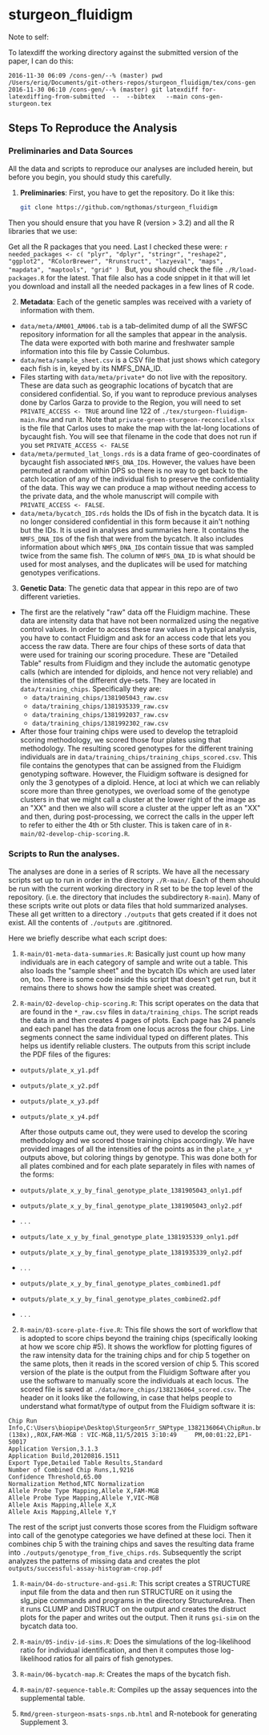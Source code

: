 # sturgeon_fluidigm

Note to self:

To latexdiff the working directory against the submitted version of the paper, I can do this:
```
2016-11-30 06:09 /cons-gen/--% (master) pwd
/Users/eriq/Documents/git-others-repos/sturgeon_fluidigm/tex/cons-gen
2016-11-30 06:10 /cons-gen/--% (master) git latexdiff for-latexdiffing-from-submitted  --  --bibtex   --main cons-gen-sturgeon.tex
```


## Steps To Reproduce the Analysis

### Preliminaries and Data Sources
All the data and scripts to reproduce our analyses are included herein, but
before you begin, you should study this carefully.

1. __Preliminaries__: First, you have to get the repository.  Do it like this:

    ```sh
    git clone https://github.com/ngthomas/sturgeon_fluidigm
    ```
  
  Then you should ensure that you have R (version > 3.2) and all the R libraries that we use:
  
  Get all the R packages that you need.  Last I checked these were:
    ```r
    needed_packages <- c(
        "plyr",
        "dplyr",
        "stringr",
        "reshape2",
        "ggplot2",
        "RColorBrewer",
        "Rrunstruct",
        "lazyeval",
        "maps",
        "mapdata",
        "maptools",
        "grid"
    )
    ```
    But, you should check the file `./R/load-packages.R` for the latest.  That file also has a code snippet in it that
    will let you download and install all the needed packages in a few lines of R code.
    
2. __Metadata__: Each of the genetic samples was received with a variety of information with them.
  * `data/meta/AM001_AM006.tab` is a tab-delimited dump of all the SWFSC repository information for all the samples that appear in the analysis. The data were exported with both marine and freshwater sample information into this file by Cassie Columbus.
  * `data/meta/sample_sheet.csv` is a CSV file that just shows which category each fish is in, keyed by
  its NMFS_DNA_ID.
  * Files starting with `data/meta/private*` do not live with the repository.  These are data such as geographic locations of bycatch that are considered confidential.  So, if you want to reproduce previous analyses done by Carlos Garza to provide to the Region, you will need to set `PRIVATE_ACCESS <- TRUE` around line 122 of `./tex/sturgeon-fluidigm-main.Rnw` and run it. Note that `private-green-sturgeon-reconciled.xlsx` is the file that Carlos uses to make the map with the lat-long locations of bycaught fish.  You will see that filename in the code that does not run if you set `PRIVATE_ACCESS <- FALSE`
  * `data/meta/permuted_lat_longs.rds` is a data frame of geo-coordinates of bycaught fish associated `NMFS_DNA_ID`s.  However, the values have been permuted at random within DPS so there is no way to get back to the catch location of any of the individual fish to preserve the confidentiality of the data.  This way we can produce a map without needing access to the private data, and the whole manuscript will compile with `PRIVATE_ACCESS <- FALSE`.
  * `data/meta/bycatch_IDS.rds` holds the IDs of fish in the bycatch data. It is no longer considered confidential in this form because it ain't nothing but the IDs.  It is used in analyses and summaries here.  It contains the `NMFS_DNA_ID`s of the fish that were from the bycatch. It also includes information about which `NMFS_DNA_ID`s contain tissue that was sampled twice from the same fish.  The column of `NMFS_DNA_ID` is what should be used for most analyses, and the duplicates will be used for matching genotypes verifications.
3. __Genetic Data__: The genetic data that appear in this repo are of two different varieties.  
  * The first are the relatively "raw" data off the Fluidigm machine. These data are intensity data that have not been normalized using the negative control values.  In order to access these raw values in a typical analysis, you have to contact Fluidigm and ask for an access code that lets you access the raw data. There are four chips of these sorts of data that were used for training our scoring procedure. These are "Detailed Table" results from Fluidigm and they include the automatic genotype calls (which are intended for diploids, and hence not very reliable) and the intensities of the different dye-sets. They are located in `data/training_chips`.  Specifically they are:
    - `data/training_chips/1381905043_raw.csv`
    - `data/training_chips/1381935339_raw.csv`
    - `data/training_chips/1381992037_raw.csv`
    - `data/training_chips/1381992302_raw.csv`
  * After those four training chips were used to develop the tetraploid scoring methodology, we scored those four plates using that methodology.  The resulting scored genotypes for the different training individuals are in `data/training_chips/training_chips_scored.csv`. This file contains the genotypes that can be assigned from the Fluidigm genotyping software.  However, the Fluidigm software is designed for only the 3 genotypes of a diploid.  Hence, at loci at which we can reliably score more than three genotypes, we overload some of the genotype clusters in that we might call a cluster at the lower right of the image as an "XX" and then we also will score a cluster at the upper left as an "XX" and then, during post-processing, we correct the calls in the upper left to refer to either the 4th or 5th cluster.  This is taken care of in `R-main/02-develop-chip-scoring.R`.


### Scripts to Run the analyses.

The analyses are done in a series of R scripts.  We have all the necessary scripts set up to run in 
order in the directory `./R-main/`.  Each of them should be run with the current
working directory in R set to be the top level of the repository. (i.e. the directory
that includes the subdirectory `R-main`).  Many of these scripts write out plots or data
files that hold summarized analyses.  These all get written to a directory `./outputs` that
gets created if it does not exist.  All the contents of `./outputs` are .gititnored.

Here we briefly describe what each script does:

1. `R-main/01-meta-data-summaries.R`: Basically just count up how many individuals are in each
category of sample and write out a table.  This also loads the "sample sheet" and the bycatch 
IDs which are used later on, too.  There is some code inside this script that doesn't get run,
but it remains there to shows how the sample sheet was created.

1. `R-main/02-develop-chip-scoring.R`:  This script operates on the data that are found in the `*_raw.csv` files in `data/training_chips`. The script reads the data in and then creates 4 pages of plots.  Each page has 24 panels and each panel has the data from one locus across the four chips. Line segments connect the same individual typed on different plates.  This helps us identify reliable clusters. The outputs from this script include the PDF files of the figures:
  - `outputs/plate_x_y1.pdf`
  - `outputs/plate_x_y2.pdf`
  - `outputs/plate_x_y3.pdf`
  - `outputs/plate_x_y4.pdf`

    After those outputs came out, they were used to develop the scoring methodology and we scored those training chips accordingly. We have provided images of all the intensities of the points as in the `plate_x_y*` outputs above, but coloring things by genotype.  This was done both for all plates combined and for each plate separately in files with names of the forms:
  - `outputs/plate_x_y_by_final_genotype_plate_1381905043_only1.pdf`
  - `outputs/plate_x_y_by_final_genotype_plate_1381905043_only2.pdf`
  -  . . . 
  - `outputs/late_x_y_by_final_genotype_plate_1381935339_only1.pdf`
  - `outputs/plate_x_y_by_final_genotype_plate_1381935339_only2.pdf`
  -  . . .
  -  `outputs/plate_x_y_by_final_genotype_plates_combined1.pdf`
  -  `outputs/plate_x_y_by_final_genotype_plates_combined2.pdf`
  -  . . .

2. `R-main/03-score-plate-five.R`: This file shows the sort of workflow that is adopted to score chips beyond the training chips (specifically looking at how we score chip #5).  It shows the workflow for plotting figures of the raw intensity data for the training chips and for chip 5 together on the same plots, then it reads in the scored version of chip 5.  This scored version of the plate is the output from the Fluidigm Software after you use the software to manually score the individuals at each locus.  The scored file is saved at `./data/more_chips/1382136064_scored.csv`.  The header on it looks like the following, in case that helps people to understand what format/type of output from the Fluidigm software it is:

  ```
  Chip Run Info,C:\Users\biopipe\Desktop\Sturgeon5rr_SNPtype_1382136064\ChipRun.bml,1382136064,96.96 (138x),,ROX,FAM-MGB : VIC-MGB,11/5/2015 3:10:49     PM,00:01:22,EP1-50017
  Application Version,3.1.3
  Application Build,20120816.1511
  Export Type,Detailed Table Results,Standard
  Number of Combined Chip Runs,1,9216
  Confidence Threshold,65.00
  Normalization Method,NTC Normalization
  Allele Probe Type Mapping,Allele X,FAM-MGB
  Allele Probe Type Mapping,Allele Y,VIC-MGB
  Allele Axis Mapping,Allele X,X
  Allele Axis Mapping,Allele Y,Y
  ```
  
  The rest of the script just converts those scores from the Fluidigm software into call of the genotype categories we have defined at these loci. Then it combines chip 5 with the training chips and saves the resulting data frame into `./outputs/genotype_from_five_chips.rds`.  Subsequently the script analyzes the patterns of missing data and creates the plot `outputs/successful-assay-histogram-crop.pdf`

1. `R-main/04-do-structure-and-gsi.R`:  This script creates a STRUCTURE input file from the data and then run STRUCTURE on it using the slg_pipe commands and programs in the directory StructureArea.  Then it runs CLUMP and DISTRUCT on the output and creates the distruct plots for the paper and writes out the output.  Then it runs `gsi-sim` on the bycatch data too.  

1. `R-main/05-indiv-id-sims.R`: Does the simulations of the log-likelihood ratio for individual identification, and then it computes those log-likelihood ratios for all pairs of fish genotypes.

1. `R-main/06-bycatch-map.R`: Creates the maps of the bycatch fish.  

1. `R-main/07-sequence-table.R`: Compiles up the assay sequences into the supplemental table.

1. `Rmd/green-sturgeon-msats-snps.nb.html` and R-notebook for generating Supplement 3.
